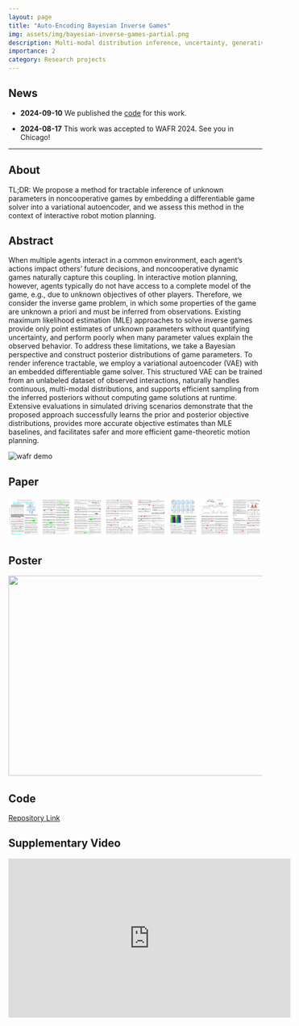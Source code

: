 ```yaml
---
layout: page
title: "Auto-Encoding Bayesian Inverse Games"
img: assets/img/bayesian-inverse-games-partial.png
description: Multi-modal distribution inference, uncertainty, generative modelling, differentiable programming
importance: 2
category: Research projects
---
```


## News

* **2024-09-10** We published the [code](https://github.com/xinjie-liu/AutoEncodingBayesianInverseGames.jl) for this work.

* **2024-08-17** This work was accepted to WAFR 2024. See you in Chicago!



---

## About 

TL;DR: We propose a method for tractable inference of unknown parameters in noncooperative games by embedding a differentiable game solver into a variational autoencoder, and we assess this method in the context of interactive robot motion planning.

## Abstract

When multiple agents interact in a common environment, each agent’s actions impact others’ future decisions, and noncooperative dynamic games naturally capture this coupling. In interactive motion planning, however, agents typically do not have access to a complete model of the game, e.g., due to unknown objectives of other players. Therefore, we consider the inverse game problem, in which some properties of the game are unknown a priori and must be inferred from observations. Existing maximum likelihood estimation (MLE) approaches to solve inverse games provide only point estimates of unknown parameters without quantifying uncertainty, and perform poorly when many parameter values explain the observed behavior. To address these limitations, we take a Bayesian perspective and construct posterior distributions of game parameters. To render inference tractable, we employ a variational autoencoder (VAE) with an embedded differentiable game solver. This structured VAE can be trained from an unlabeled dataset of observed interactions, naturally handles continuous, multi-modal distributions, and supports efficient sampling from the inferred posteriors without computing game solutions at runtime. Extensive evaluations in simulated driving scenarios demonstrate that the proposed approach successfully learns the prior and posterior objective distributions, provides more accurate objective estimates than MLE baselines, and facilitates safer and more efficient game-theoretic motion planning.


<img src="https://xinjie-liu.github.io/assets/img/liu2024wafr_demo.gif" alt="wafr demo" width="350" height="350">


## Paper

<a href ="https://arxiv.org/abs/2402.08902"><img src="/assets/img/liu2024wafr_teaser.png"></a>

<!-- <a href ="https://ieeexplore.ieee.org/document/10137879"><img src="/assets/img/liu2023ral_teaser.png"></a> -->

<!-- ```
@article{liu2022learning,
  title={Learning to Play Trajectory Games Against Opponents with Unknown Objectives},
  author={Liu, Xinjie and Peters, Lasse and Alonso-Mora, Javier},
  journal={IEEE Robotics and Automation Letters (RA-L)},
  year={2023}
}
``` -->

## Poster

<a href ="https://xinjie-liu.github.io/assets/pdf/liu2024auto.pdf"><img src="https://xinjie-liu.github.io/assets/img/liu2024auto.png" width = "560" height = "396"></a>



## Code

[Repository Link](https://github.com/xinjie-liu/AutoEncodingBayesianInverseGames.jl)


<!-- ## Poster -->

<!-- <a href ="https://xinjie-liu.github.io/assets/pdf/Liu2023learningPoster(full).pdf"><img src="https://xinjie-liu.github.io/assets/img/liu2023ral_poster.png" width = "560" height = "396"></a> -->

<!-- ## Short Talk -->

<!-- <iframe width="560" height="315" src="https://www.youtube.com/embed/X_xMdyxNads?si=mTP2jUT5JiP1-dtg" title="YouTube video player" frameborder="0" allow="accelerometer; autoplay; clipboard-write; encrypted-media; gyroscope; picture-in-picture; web-share" allowfullscreen></iframe> -->

<!-- ## Slides -->

<!-- <a href ="https://xinjie-liu.github.io/static/talks/Xinjie2023TUD.pdf"><img src="/assets/img/Xinjie2023TUD-1.png" width = "560" height = "315"></a> -->


## Supplementary Video

<iframe width="560" height="315" src="https://www.youtube.com/embed/hjb2GqbNIIE?si=5wr9hPFjPWe9RSZA" title="YouTube video player" frameborder="0" allow="accelerometer; autoplay; clipboard-write; encrypted-media; gyroscope; picture-in-picture; web-share" referrerpolicy="strict-origin-when-cross-origin" allowfullscreen></iframe>

